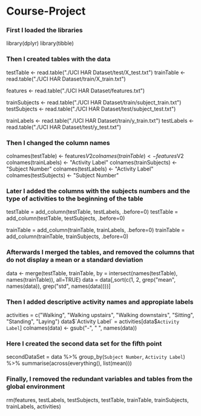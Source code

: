 # Course-Project

### First I loaded the libraries
library(dplyr)
library(tibble)

### Then I created tables with the data
testTable <- read.table("./UCI HAR Dataset/test/X_test.txt")
trainTable <- read.table("./UCI HAR Dataset/train/X_train.txt")

features <- read.table("./UCI HAR Dataset/features.txt")

trainSubjects <- read.table("./UCI HAR Dataset/train/subject_train.txt")
testSubjects <- read.table("./UCI HAR Dataset/test/subject_test.txt")

trainLabels <- read.table("./UCI HAR Dataset/train/y_train.txt")
testLabels <- read.table("./UCI HAR Dataset/test/y_test.txt")

### Then I changed the column names
colnames(testTable) <- features$V2
colnames(trainTable) <- features$V2
colnames(trainLabels) <- "Activity Label"
colnames(trainSubjects) <- "Subject Number"
colnames(testLabels) <- "Activity Label"
colnames(testSubjects) <- "Subject Number"

### Later I added the columns with the subjects numbers and the type of activities to the beginning of the table
testTable = add_column(testTable, testLabels, .before=0)
testTable = add_column(testTable, testSubjects, .before=0)

trainTable = add_column(trainTable, trainLabels, .before=0)
trainTable = add_column(trainTable, trainSubjects, .before=0)

### Afterwards I merged the tables, and removed the columns that do not display a mean or a standard deviation
data <- merge(testTable, trainTable, by = intersect(names(testTable), names(trainTable)), all=TRUE)
data = data[,sort(c(1, 2, grep("mean", names(data)), grep("std", names(data))))]

### Then I added descriptive activity names and appropiate labels
activities = c("Walking", "Walking upstairs", "Walking downstairs", "Sitting", "Standing", "Laying")
data$`Activity Label` = activities[data$`Activity Label`]
colnames(data) <- gsub("-", " ", names(data))

### Here I created the second data set for the fifth point
secondDataSet = data %>% group_by(`Subject Number`, `Activity Label`) %>% summarise(across(everything(), list(mean)))

### Finally, I removed the redundant variables and tables from the global environment
rm(features, testLabels, testSubjects, testTable, trainTable, trainSubjects, trainLabels, activities)
